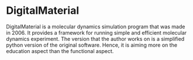 # DigitalMaterial
DigitalMaterial is a molecular dynamics simulation program that was made in 2006. It provides a framework for running simple and efficient molecular dynamics experiment. The version that the author works on is a simplified python version of the original software. Hence, it is aiming more on the education aspect than the functional aspect. 
